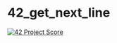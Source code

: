 # 42_get_next_line

[![42 Project Score](https://enormous-mini-dirt.glitch.me/users/gfragoso/project/get_next_line)](https://github.com/ricardoreves/42-project-badge)
